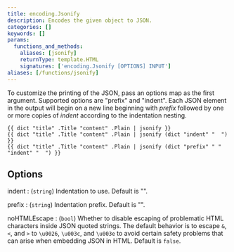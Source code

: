 ```yaml
---
title: encoding.Jsonify
description: Encodes the given object to JSON.
categories: []
keywords: []
params:
  functions_and_methods:
    aliases: [jsonify]
    returnType: template.HTML
    signatures: ['encoding.Jsonify [OPTIONS] INPUT']
aliases: [/functions/jsonify]
---
```


To customize the printing of the JSON, pass an options map as the first
argument. Supported options are "prefix" and "indent". Each JSON element in
the output will begin on a new line beginning with *prefix* followed by one or
more copies of *indent* according to the indentation nesting.

```go-html-template
{{ dict "title" .Title "content" .Plain | jsonify }}
{{ dict "title" .Title "content" .Plain | jsonify (dict "indent" "  ") }}
{{ dict "title" .Title "content" .Plain | jsonify (dict "prefix" " " "indent" "  ") }}
```

## Options

indent
: (`string`) Indentation to use. Default is "".

prefix
: (`string`) Indentation prefix. Default is "".

noHTMLEscape
: (`bool`) Whether to disable escaping of problematic HTML characters inside JSON quoted strings. The default behavior is to escape `&`, `<`, and `>` to `\u0026`, `\u003c`, and `\u003e` to avoid certain safety problems that can arise when embedding JSON in HTML. Default is `false`.
